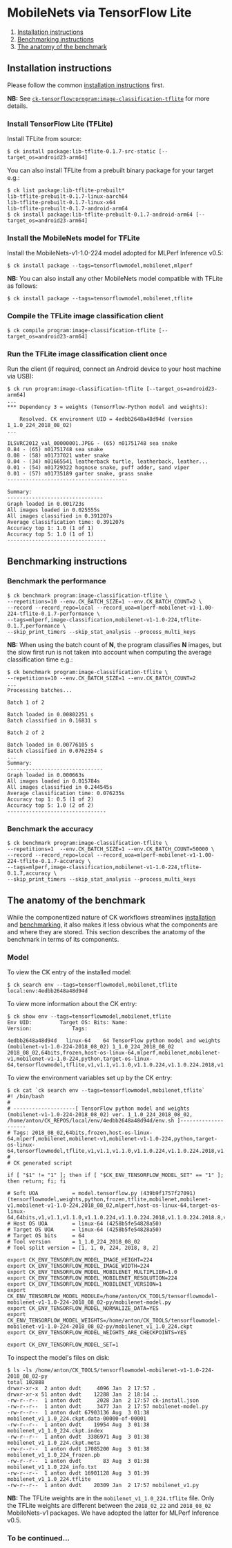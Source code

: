# MobileNets via TensorFlow Lite

1. [Installation instructions](#installation)
2. [Benchmarking instructions](#benchmarking)
3. [The anatomy of the benchmark](#anatomy)

<a name="installation"></a>
## Installation instructions

Please follow the common [installation instructions](../README.md#installation) first.

**NB:** See [`ck-tensorflow:program:image-classification-tflite`](https://github.com/ctuning/ck-tensorflow/tree/master/program/image-classification-tflite) for more details.

### Install TensorFlow Lite (TFLite)

Install TFLite from source:
```
$ ck install package:lib-tflite-0.1.7-src-static [--target_os=android23-arm64]
```

You can also install TFLite from a prebuilt binary package for your target e.g.:
```
$ ck list package:lib-tflite-prebuilt*
lib-tflite-prebuilt-0.1.7-linux-aarch64
lib-tflite-prebuilt-0.1.7-linux-x64
lib-tflite-prebuilt-0.1.7-android-arm64
$ ck install package:lib-tflite-prebuilt-0.1.7-android-arm64 [--target_os=android23-arm64]
```

### Install the MobileNets model for TFLite

Install the MobileNets-v1-1.0-224 model adopted for MLPerf Inference v0.5:
```
$ ck install package --tags=tensorflowmodel,mobilenet,mlperf
```

**NB:** You can also install any other MobileNets model compatible with TFLite as follows:
```
$ ck install package --tags=tensorflowmodel,mobilenet,tflite
```

### Compile the TFLite image classification client
```
$ ck compile program:image-classification-tflite [--target_os=android23-arm64]
```

### Run the TFLite image classification client once

Run the client (if required, connect an Android device to your host machine via USB):
```
$ ck run program:image-classification-tflite [--target_os=android23-arm64]
...
*** Dependency 3 = weights (TensorFlow-Python model and weights):

    Resolved. CK environment UID = 4edbb2648a48d94d (version 1_1.0_224_2018_08_02)
...

ILSVRC2012_val_00000001.JPEG - (65) n01751748 sea snake
0.84 - (65) n01751748 sea snake
0.08 - (58) n01737021 water snake
0.04 - (34) n01665541 leatherback turtle, leatherback, leather...
0.01 - (54) n01729322 hognose snake, puff adder, sand viper
0.01 - (57) n01735189 garter snake, grass snake
---------------------------------------

Summary:
-------------------------------
Graph loaded in 0.001723s
All images loaded in 0.025555s
All images classified in 0.391207s
Average classification time: 0.391207s
Accuracy top 1: 1.0 (1 of 1)
Accuracy top 5: 1.0 (1 of 1)
--------------------------------
```

<a name="benchmarking"></a>
## Benchmarking instructions

### Benchmark the performance
```
$ ck benchmark program:image-classification-tflite \
--repetitions=10 --env.CK_BATCH_SIZE=1 --env.CK_BATCH_COUNT=2 \
--record --record_repo=local --record_uoa=mlperf-mobilenet-v1-1.00-224-tflite-0.1.7-performance \
--tags=mlperf,image-classification,mobilenet-v1-1.0-224,tflite-0.1.7,performance \
--skip_print_timers --skip_stat_analysis --process_multi_keys
```

**NB:** When using the batch count of **N**, the program classifies **N** images, but
the slow first run is not taken into account when computing the average
classification time e.g.:
```
$ ck benchmark program:image-classification-tflite \
--repetitions=10 --env.CK_BATCH_SIZE=1 --env.CK_BATCH_COUNT=2
...
Processing batches...

Batch 1 of 2

Batch loaded in 0.00802251 s
Batch classified in 0.16831 s

Batch 2 of 2

Batch loaded in 0.00776105 s
Batch classified in 0.0762354 s
...
Summary:
-------------------------------
Graph loaded in 0.000663s
All images loaded in 0.015784s
All images classified in 0.244545s
Average classification time: 0.076235s
Accuracy top 1: 0.5 (1 of 2)
Accuracy top 5: 1.0 (2 of 2)
--------------------------------
```

### Benchmark the accuracy
```
$ ck benchmark program:image-classification-tflite \
--repetitions=1  --env.CK_BATCH_SIZE=1 --env.CK_BATCH_COUNT=50000 \
--record --record_repo=local --record_uoa=mlperf-mobilenet-v1-1.00-224-tflite-0.1.7-accuracy \
--tags=mlperf,image-classification,mobilenet-v1-1.0-224,tflite-0.1.7,accuracy \
--skip_print_timers --skip_stat_analysis --process_multi_keys
```

<a name="anatomy"></a>
## The anatomy of the benchmark

While the componentized nature of CK workflows streamlines
[installation](#installation) and [benchmarking](#benchmarking), it also makes
it less obvious what the components are and where they are stored. This section
describes the anatomy of the benchmark in terms of its components.

### Model

To view the CK entry of the installed model:
```
$ ck search env --tags=tensorflowmodel,mobilenet,tflite
local:env:4edbb2648a48d94d
```

To view more information about the CK entry:
```
$ ck show env --tags=tensorflowmodel,mobilenet,tflite
Env UID:         Target OS: Bits: Name:                                                                 Version:             Tags:

4edbb2648a48d94d   linux-64    64 TensorFlow python model and weights (mobilenet-v1-1.0-224-2018_08_02) 1_1.0_224_2018_08_02 2018_08_02,64bits,frozen,host-os-linux-64,mlperf,mobilenet,mobilenet-v1,mobilenet-v1-1.0-224,python,target-os-linux-64,tensorflowmodel,tflite,v1,v1.1,v1.1.0,v1.1.0.224,v1.1.0.224.2018,v1.1.0.224.2018.8,v1.1.0.224.2018.8.2,weights
```

To view the environment variables set up by the CK entry:
```
$ ck cat `ck search env --tags=tensorflowmodel,mobilenet,tflite`
#! /bin/bash
#
# --------------------[ TensorFlow python model and weights (mobilenet-v1-1.0-224-2018_08_02) ver. 1_1.0_224_2018_08_02, /home/anton/CK_REPOS/local/env/4edbb2648a48d94d/env.sh ]--------------------
# Tags: 2018_08_02,64bits,frozen,host-os-linux-64,mlperf,mobilenet,mobilenet-v1,mobilenet-v1-1.0-224,python,target-os-linux-64,tensorflowmodel,tflite,v1,v1.1,v1.1.0,v1.1.0.224,v1.1.0.224.2018,v1.1.0.224.2018.8,v1.1.0.224.2018.8.2,weights
#
# CK generated script

if [ "$1" != "1" ]; then if [ "$CK_ENV_TENSORFLOW_MODEL_SET" == "1" ]; then return; fi; fi

# Soft UOA           = model.tensorflow.py (439b9f1757f27091)  (tensorflowmodel,weights,python,frozen,tflite,mobilenet,mobilenet-v1,mobilenet-v1-1.0-224,2018_08_02,mlperf,host-os-linux-64,target-os-linux-64,64bits,v1,v1.1,v1.1.0,v1.1.0.224,v1.1.0.224.2018,v1.1.0.224.2018.8,v1.1.0.224.2018.8.2)
# Host OS UOA        = linux-64 (4258b5fe54828a50)
# Target OS UOA      = linux-64 (4258b5fe54828a50)
# Target OS bits     = 64
# Tool version       = 1_1.0_224_2018_08_02
# Tool split version = [1, 1, 0, 224, 2018, 8, 2]

export CK_ENV_TENSORFLOW_MODEL_IMAGE_HEIGHT=224
export CK_ENV_TENSORFLOW_MODEL_IMAGE_WIDTH=224
export CK_ENV_TENSORFLOW_MODEL_MOBILENET_MULTIPLIER=1.0
export CK_ENV_TENSORFLOW_MODEL_MOBILENET_RESOLUTION=224
export CK_ENV_TENSORFLOW_MODEL_MOBILENET_VERSION=1
export CK_ENV_TENSORFLOW_MODEL_MODULE=/home/anton/CK_TOOLS/tensorflowmodel-mobilenet-v1-1.0-224-2018_08_02-py/mobilenet-model.py
export CK_ENV_TENSORFLOW_MODEL_NORMALIZE_DATA=YES
export CK_ENV_TENSORFLOW_MODEL_WEIGHTS=/home/anton/CK_TOOLS/tensorflowmodel-mobilenet-v1-1.0-224-2018_08_02-py/mobilenet_v1_1.0_224.ckpt
export CK_ENV_TENSORFLOW_MODEL_WEIGHTS_ARE_CHECKPOINTS=YES

export CK_ENV_TENSORFLOW_MODEL_SET=1
```

To inspect the model's files on disk:
```
$ ls -ls /home/anton/CK_TOOLS/tensorflowmodel-mobilenet-v1-1.0-224-2018_08_02-py
total 102888
drwxr-xr-x  2 anton dvdt     4096 Jan  2 17:57 .
drwxr-xr-x 51 anton dvdt    12288 Jan  2 18:14 ..
-rw-r--r--  1 anton dvdt     2028 Jan  2 17:57 ck-install.json
-rw-r--r--  1 anton dvdt     3477 Jan  2 17:57 mobilenet-model.py
-rw-r--r--  1 anton dvdt 67903136 Aug  3 01:38 mobilenet_v1_1.0_224.ckpt.data-00000-of-00001
-rw-r--r--  1 anton dvdt    19954 Aug  3 01:38 mobilenet_v1_1.0_224.ckpt.index
-rw-r--r--  1 anton dvdt  3386971 Aug  3 01:38 mobilenet_v1_1.0_224.ckpt.meta
-rw-r--r--  1 anton dvdt 17085200 Aug  3 01:38 mobilenet_v1_1.0_224_frozen.pb
-rw-r--r--  1 anton dvdt       83 Aug  3 01:38 mobilenet_v1_1.0_224_info.txt
-rw-r--r--  1 anton dvdt 16901128 Aug  3 01:39 mobilenet_v1_1.0_224.tflite
-rw-r--r--  1 anton dvdt    20309 Jan  2 17:57 mobilenet_v1.py
```

**NB:** The TFLite weights are in the `mobilenet_v1_1.0_224.tflite` file. Only
the TFLite weights are different between the `2018_02_22` and `2018_08_02`
MobileNets-v1 packages. We have adopted the latter for MLPerf Inference v0.5.

### **To be continued...**
